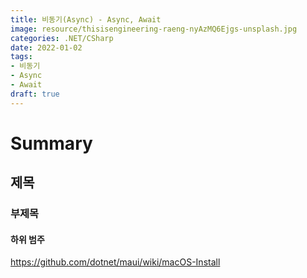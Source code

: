 ```yaml
---
title: 비동기(Async) - Async, Await
image: resource/thisisengineering-raeng-nyAzMQ6Ejgs-unsplash.jpg
categories: .NET/CSharp
date: 2022-01-02
tags:
- 비동기
- Async
- Await
draft: true
---
```


# Summary
## 제목
### 부제목
#### 하위 범주

https://github.com/dotnet/maui/wiki/macOS-Install

